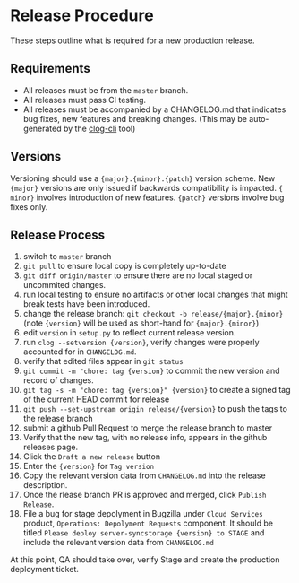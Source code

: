 # Release Procedure

These steps outline what is required for a new production release.

## Requirements

* All releases must be from the `master` branch.
* All releases must pass CI testing.
* All releases must be accompanied by a CHANGELOG.md that indicates bug fixes, new features and breaking changes. (This may be auto-generated by the [clog-cli](https://github.com/clog-tool/clog-cli) tool)

## Versions

Versioning should use a `{major}.{minor}.{patch}` version scheme. New `{major}` versions are only issued if backwards compatibility is impacted. `{ minor}` involves introduction of new features. `{patch}` versions involve bug fixes only.

## Release Process

1. switch to `master` branch
1. `git pull` to ensure local copy is completely up-to-date
1. `git diff origin/master` to ensure there are no local staged or uncommited changes.
1. run local testing to ensure no artifacts or other local changes that might break tests have been introduced.
1. change the release branch: `git checkout -b release/{major}.{minor}` (note `{version}` will be used as short-hand for `{major}.{minor}`)
1. edit `version` in `setup.py` to reflect current release version.
1. run `clog --setversion {version}`, verify changes were properly accounted for in `CHANGELOG.md`.
1. verify that edited files appear in `git status`
1. `git commit -m "chore: tag {version}` to commit the new version and record of changes.
1. `git tag -s -m "chore: tag {version}" {version}` to create a signed tag of the current HEAD commit for release
1. `git push --set-upstream origin release/{version}` to push the tags to the release branch
1. submit a github Pull Request to merge the release branch to master
1. Verify that the new tag, with no release info, appears in the github releases page.
1. Click the `Draft a new release` button
1. Enter the `{version}` for `Tag version`
1. Copy the relevant version data from `CHANGELOG.md` into the release description.
1. Once the rlease branch PR is approved and merged, click `Publish Release`.
1. File a bug for stage depolyment in Bugzilla under `Cloud Services` product, `Operations: Depolyment Requests` component. It should be titled `Please deploy server-syncstorage {version} to STAGE` and include the relevant version data from `CHANGELOG.md`


At this point, QA should take over, verify Stage and create the production deployment ticket.